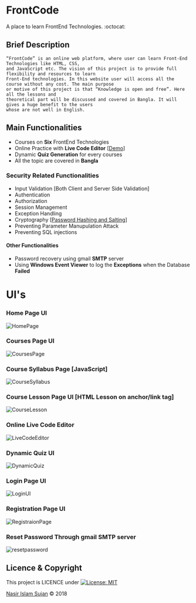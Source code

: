 # FrontCode
A place to learn FrontEnd Technologies. :octocat:

## Brief Description
```
“FrontCode” is an online web platform, where user can learn Front-End Technologies like HTML, CSS, 
and JavaScript etc. The vision of this project is to provide full flexibility and resources to learn 
Front-End technologies. In this website user will access all the course without any cost. The main purpose
or motive of this project is that “Knowledge is open and free”. Here all the lessons and 
theoretical part will be discussed and covered in Bangla. It will gives a huge benefit to the users
whose are not well in English. 
```

## Main Functionalities
* Courses on **Six** FrontEnd Technologies
* Online Practice with **Live Code Editor** [[Demo](https://codepen.io/78526Nasir/full/wmeoXP/)]
* Dynamic **Quiz Generation** for every courses
* All the topic are covered in **Bangla**

### Security Related Functionalities
* Input Validation [Both Client and Server Side Validation]
* Authentication
* Authorization
* Session Management
* Exception Handling 
* Cryptography [[Password Hashing and Salting](https://github.com/78526Nasir/HashingAndSalting)]
* Preventing Parameter Manupulation Attack
* Preventing SQL injections

#### Other Functionalities
* Password recovery using gmail **SMTP** server
* Using **Windows Event Viewer** to log the **Exceptions** when the Database **Failed**

# UI's
### Home Page UI
![HomePage](https://res.cloudinary.com/nasir78526/image/upload/q_100/v1523682370/homePage_FC_x5rpz8.png)

### Courses Page UI
![CoursesPage](https://res.cloudinary.com/nasir78526/image/upload/q_100/v1523683127/Courses_UI_FC_l4d0ut.png)

### Course Syllabus Page [JavaScript]
![CourseSyllabus](https://res.cloudinary.com/nasir78526/image/upload/q_100/v1523683120/CourseSyllabus_UI_FC_t50ioy.png)

### Course Lesson Page UI [HTML Lesson on anchor/link tag]
![CourseLesson](https://res.cloudinary.com/nasir78526/image/upload/q_100/v1523683128/HTML_Lesson_UI_FC_mdskgt.png)

### Online Live Code Editor 
![LiveCodeEditor](https://res.cloudinary.com/nasir78526/image/upload/q_100/v1523683894/Live_Code_Editor_FC_rn3khs.png)

### Dynamic Quiz UI 
![DynamicQuiz](https://res.cloudinary.com/nasir78526/image/upload/q_100/v1523683894/Dynamic_Quiz_UI_FC_rvsngm.png)

### Login Page UI
![LoginUI](http://res.cloudinary.com/nasir78526/image/upload/q_100/v1523683120/UserLogin_UI_FC_nalrkw.png)

### Registration Page UI
![RegistraionPage](https://res.cloudinary.com/nasir78526/image/upload/q_100/v1523683127/Registration_UI_FC_q3fclh.png)

### Reset Password Through gmail SMTP server
![resetpassword](https://res.cloudinary.com/nasir78526/image/upload/q_100/v1523683119/Reset_password_using_gmail_SMTP_FC_emrrk4.png)


## Licence & Copyright 
This project is LICENCE under [![License: MIT](https://img.shields.io/badge/License-MIT-yellow.svg)](https://opensource.org/licenses/MIT)

<a href="https://github.com/78526Nasir">Nasir Islam Sujan</a> &copy; 2018


